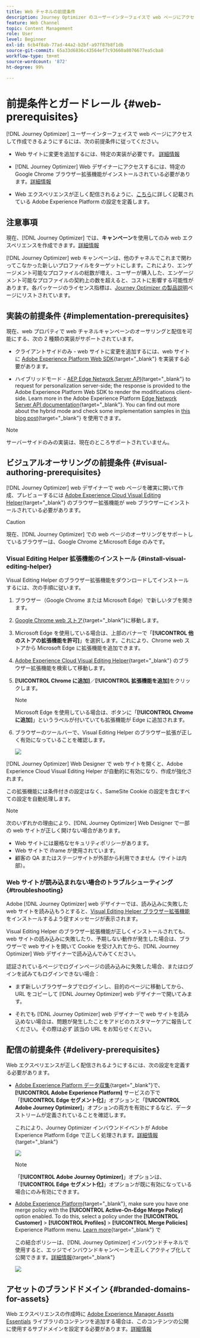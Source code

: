```yaml
---
title: Web チャネルの前提条件
description: Journey Optimizer のユーザーインターフェイスで web ページにアクセスして作成できるようにするには、このページに記載されている前提条件に従ってください。
feature: Web Channel
topic: Content Management
role: User
level: Beginner
exl-id: 6cb4f8ab-77ad-44a2-b2bf-a97f87b8f1db
source-git-commit: 65a33d6836c43564ef7c93660a8076677ea5cba8
workflow-type: tm+mt
source-wordcount: '872'
ht-degree: 99%

---
```


# 前提条件とガードレール {#web-prerequisites}

[!DNL Journey Optimizer] ユーザーインターフェイスで web ページにアクセスして作成できるようにするには、次の前提条件に従ってください。

* Web サイトに変更を追加するには、特定の実装が必要です。 [詳細情報](#implementation-prerequisites)

* [!DNL Journey Optimizer] Web デザイナーにアクセスするには、特定の Google Chrome ブラウザー拡張機能がインストールされている必要があります。[詳細情報](#visual-authoring-prerequesites)

* Web エクスペリエンスが正しく配信されるように、[こちら](#delivery-prerequisites)に詳しく記載されている Adobe Experience Platform の設定を定義します。

## 注意事項

現在、[!DNL Journey Optimizer] では、**キャンペーン**&#x200B;を使用してのみ web エクスペリエンスを作成できます。[詳細情報](../campaigns/create-campaign.md#configure)


[!DNL Journey Optimizer] web キャンペーンは、他のチャネルでこれまで関わってこなかった新しいプロファイルをターゲットにします。これにより、エンゲージメント可能なプロファイルの総数が増え、ユーザーが購入した、エンゲージメント可能なプロファイルの契約上の数を超えると、コストに影響する可能性があります。各パッケージのライセンス指標は、[Journey Optimizer の製品説明](https://helpx.adobe.com/jp/legal/product-descriptions/adobe-journey-optimizer.html)ページにリストされています。

## 実装の前提条件 {#implementation-prerequisites}

現在、web プロパティで web チャネルキャンペーンのオーサリングと配信を可能にする、次の 2 種類の実装がサポートされています。

* クライアントサイドのみ - web サイトに変更を追加するには、web サイトに [Adobe Experience Platform Web SDK](https://experienceleague.adobe.com/docs/platform-learn/implement-web-sdk/overview.html?lang=ja){target="_blank"} を実装する必要があります。

* ハイブリッドモード - [AEP Edge Network Server API](https://experienceleague.adobe.com/docs/experience-platform/edge-network-server-api/data-collection/interactive-data-collection.html?lang=ja){target="_blank"} to request for personalization server-side; the response is provided to the Adobe Experience Platform Web SDK to render the modifications client-side. Learn more in the Adobe Experience Platform [Edge Network Server API documentation](https://experienceleague.adobe.com/docs/experience-platform/edge-network-server-api/overview.html?lang=ja){target="_blank"}. You can find out more about the hybrid mode and check some implementation samples in [this blog post](https://blog.developer.adobe.com/hybrid-personalization-in-the-adobe-experience-platform-web-sdk-6a1bb674bf41){target="_blank"} を使用できます。

>[!NOTE]
>
>サーバーサイドのみの実装は、現在のところサポートされていません。

<!--If the Adobe Experience Platform Web SDK is not yet implemented on the website, a message displays in the web designer suggesting that you install the Visual Editing Helper browser extension and implement the [Web SDK](https://experienceleague.adobe.com/docs/platform-learn/implement-web-sdk/overview.html){target="_blank"}.-->

## ビジュアルオーサリングの前提条件 {#visual-authoring-prerequisites}

<!--In order to rapidly author and preview your web experiences, the Adobe Experience Cloud Visual Editing Helper browser extension for Google Chrome lets you load websites reliably within the Adobe [!DNL Journey Optimizer] web designer.-->

[!DNL Journey Optimizer] web デザイナーで web ページを確実に開いて作成、プレビューするには [Adobe Experience Cloud Visual Editing Helper](https://chrome.google.com/webstore/detail/adobe-experience-cloud-vi/kgmjjkfjacffaebgpkpcllakjifppnca){target="_blank"} のブラウザー拡張機能が web ブラウザーにインストールされている必要があります。

>[!CAUTION]
>
>現在、[!DNL Journey Optimizer] での web ページのオーサリングをサポートしているブラウザーは、Google Chrome とMicrosoft Edge のみです。

### Visual Editing Helper 拡張機能のインストール {#install-visual-editing-helper}

Visual Editing Helper のブラウザー拡張機能をダウンロードしてインストールするには、次の手順に従います。

1. ブラウザー（Google Chrome または Microsoft Edge）で新しいタブを開きます。

1. [Google Chrome web ストア](https://chrome.google.com/webstore/category/extensions){target="_blank"}に移動します。

1. Microsoft Edge を使用している場合は、上部のバナーで「**[!UICONTROL 他のストアの拡張機能を許可]**」を選択します。これにより、Chrome web ストアから Microsoft Edge に拡張機能を追加できます。

1. [Adobe Experience Cloud Visual Editing Helper](https://chrome.google.com/webstore/detail/adobe-experience-cloud-vi/kgmjjkfjacffaebgpkpcllakjifppnca){target="_blank"} のブラウザー拡張機能を検索して移動します。

1. **[!UICONTROL Chrome に追加]**／**[!UICONTROL 拡張機能を追加]**&#x200B;をクリックします。

   >[!NOTE]
   >
   >Microsoft Edge を使用している場合は、ボタンに「**[!UICONTROL Chrome に追加]**」というラベルが付いていても拡張機能が Edge に追加されます。

1. ブラウザーのツールバーで、Visual Editing Helper のブラウザー拡張が正しく有効になっていることを確認します。

   ![](assets/web-visual-editing-extension-edge.png)

<!--1. Launch [!DNL Journey Optimizer] in a new tab of your browser with the extension installed.

1. Create a web channel campaign in [!DNL Journey Optimizer]. [Learn how](author-web.md#create-web-campaign)

1. Open the [!DNL Journey Optimizer] web designer to start authoring your web experience. [Learn more](author-web.md)-->

[!DNL Journey Optimizer] Web Designer で web サイトを開くと、Adobe Experience Cloud Visual Editing Helper が自動的に有効になり、作成が強化されます。

この拡張機能には条件付きの設定はなく、SameSite Cookie の設定を含むすべての設定を自動処理します。

>[!NOTE]
>
>次のいずれかの理由により、[!DNL Journey Optimizer] Web Designer で一部の web サイトが正しく開けない場合があります。
>
> * Web サイトには厳格なセキュリティポリシーがあります。
> * Web サイトで iframe が使用されています。
> * 顧客の QA またはステージサイトが外部から利用できません（サイトは内部）。


### Web サイトが読み込まれない場合のトラブルシューティング {#troubleshooting}

Adobe [!DNL Journey Optimizer] web デザイナーでは、読み込みに失敗した web サイトを読み込もうとすると、[Visual Editing Helper ブラウザー拡張機能](#install-visual-editing-helper)をインストールするよう促すメッセージが表示されます。

Visual Editing Helper のブラウザー拡張機能が正しくインストールされても、web サイトの読み込みに失敗したり、予期しない動作が発生した場合は、ブラウザーで web サイトを開いて Cookie を受け入れてから、[!DNL Journey Optimizer] Web デザイナーで読み込んでみてください。

認証されているページでログインページの読み込みに失敗した場合、またはログインを試みてもログインできない場合：

* まず新しいブラウザータブでログインし、目的のページに移動してから、URL をコピーして [!DNL Journey Optimizer] web デザイナーで開いてみます。

* それでも [!DNL Journey Optimizer] web デザイナーで web サイトを読み込めない場合は、問題が発生したことをアドビのカスタマーケアに報告してください。その際は必ず 該当の URL をお知らせください。

## 配信の前提条件 {#delivery-prerequisites}

Web エクスペリエンスが正しく配信されるようにするには、次の設定を定義する必要があります。

* [Adobe Experience Platform データ収集](https://experienceleague.adobe.com/docs/experience-platform/edge/datastreams/overview.html?lang=ja){target="_blank"}で、**[!UICONTROL Adobe Experience Platform]** サービスの下で「**[!UICONTROL Edge セグメント化]**」オプションと「**[!UICONTROL Adobe Journey Optimizer]**」オプションの両方を有効にするなど、データストリームが定義されていることを確認します。

   これにより、Journey Optimizer インバウンドイベントが Adobe Experience Platform Edge で正しく処理されます。[詳細情報](https://experienceleague.adobe.com/docs/experience-platform/edge/datastreams/configure.html?lang=ja){target="_blank"}

   ![](assets/web-aep-datastream-ajo.png)

   >[!NOTE]
   >
   >「**[!UICONTROL Adobe Journey Optimizer]**」オプションは、「**[!UICONTROL Edge セグメント化]**」オプションが既に有効になっている場合にのみ有効にできます。

* [Adobe Experience Platform](https://experienceleague.adobe.com/docs/experience-platform/profile/home.html?lang=ja){target="_blank"}, make sure you have one merge policy with the **[!UICONTROL Active-On-Edge Merge Policy]** option enabled. To do this, select a policy under the **[!UICONTROL Customer]** > **[!UICONTROL Profiles]** > **[!UICONTROL Merge Policies]** Experience Platform menu. [Learn more](https://experienceleague.adobe.com/docs/experience-platform/profile/merge-policies/ui-guide.html?lang=ja#configure){target="_blank"} で

   この結合ポリシーは、[!DNL Journey Optimizer] インバウンドチャネルで使用すると、エッジでインバウンドキャンペーンを正しくアクティブ化して公開できます。[詳細情報](https://experienceleague.adobe.com/docs/experience-platform/profile/merge-policies/ui-guide.html?lang=ja){target="_blank"}

   ![](assets/web-aep-merge-policy.png)

## アセットのブランドドメイン {#branded-domains-for-assets}

Web エクスペリエンスの作成時に [Adobe Experience Manager Assets Essentials](../email/assets-essentials.md) ライブラリのコンテンツを追加する場合は、このコンテンツの公開に使用するサブドメインを設定する必要があります。[詳細情報](web-delegated-subdomains.md)

